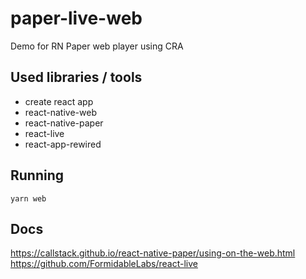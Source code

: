 # paper-live-web

Demo for RN Paper web player using CRA
  
## Used libraries / tools
* create react app
* react-native-web
* react-native-paper
* react-live 
* react-app-rewired  
  
## Running
```
yarn web
```
  
## Docs  
https://callstack.github.io/react-native-paper/using-on-the-web.html  
https://github.com/FormidableLabs/react-live
